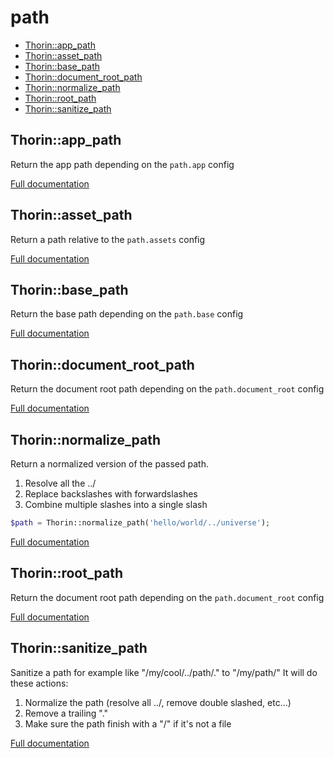 # path

- [Thorin::app_path](#Thorin_app_path)
- [Thorin::asset_path](#Thorin_asset_path)
- [Thorin::base_path](#Thorin_base_path)
- [Thorin::document_root_path](#Thorin_document_root_path)
- [Thorin::normalize_path](#Thorin_normalize_path)
- [Thorin::root_path](#Thorin_root_path)
- [Thorin::sanitize_path](#Thorin_sanitize_path)
<a name="Thorin_app_path"></a>
## Thorin::app_path
Return the app path depending on the `path.app` config


[Full documentation](/doc/src/functions/path/app_path.md)

<a name="Thorin_asset_path"></a>
## Thorin::asset_path
Return a path relative to the `path.assets` config


[Full documentation](/doc/src/functions/path/asset_path.md)

<a name="Thorin_base_path"></a>
## Thorin::base_path
Return the base path depending on the `path.base` config


[Full documentation](/doc/src/functions/path/base_path.md)

<a name="Thorin_document_root_path"></a>
## Thorin::document_root_path
Return the document root path depending on the `path.document_root` config


[Full documentation](/doc/src/functions/path/document_root_path.md)

<a name="Thorin_normalize_path"></a>
## Thorin::normalize_path
Return a normalized version of the passed path.
1. Resolve all the ../
2. Replace backslashes with forwardslashes
3. Combine multiple slashes into a single slash
```php
$path = Thorin::normalize_path('hello/world/../universe');
```

[Full documentation](/doc/src/functions/path/normalize_path.md)

<a name="Thorin_root_path"></a>
## Thorin::root_path
Return the document root path depending on the `path.document_root` config


[Full documentation](/doc/src/functions/path/root_path.md)

<a name="Thorin_sanitize_path"></a>
## Thorin::sanitize_path
Sanitize a path for example like "/my/cool/../path/." to "/my/path/"
It will do these actions:
1. Normalize the path (resolve all ../, remove double slashed, etc...)
2. Remove a trailing "."
3. Make sure the path finish with a "/" if it's not a file


[Full documentation](/doc/src/functions/path/sanitize_path.md)

